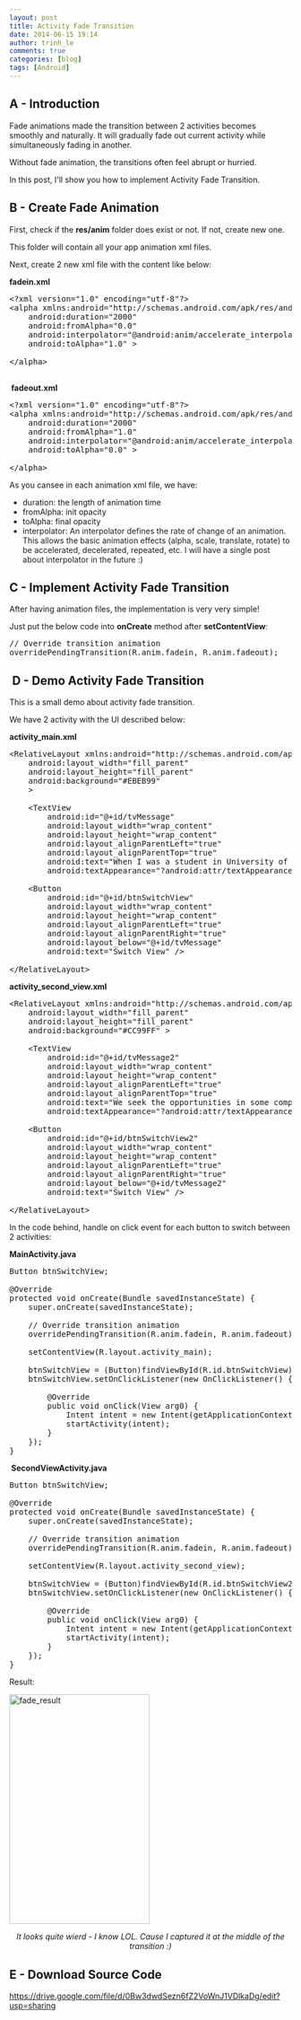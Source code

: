 ```yaml
---
layout: post
title: Activity Fade Transition
date: 2014-06-15 19:14
author: trinh_le
comments: true
categories: [blog]
tags: [Android]
---
```


<h2>A - Introduction</h2>
Fade animations made the transition between 2 activities becomes smoothly and naturally. It will gradually fade out current activity while simultaneously fading in another.

Without fade animation, the transitions often feel abrupt or hurried.

In this post, I'll show you how to implement Activity Fade Transition.

<!--more-->
<h2>B - Create Fade Animation</h2>
First, check if the <strong>res/anim</strong> folder does exist or not. If not, create new one.

This folder will contain all your app animation xml files.

Next, create 2 new xml file with the content like below:

<strong>fadein.xml</strong>

<pre>
&lt;?xml version=&quot;1.0&quot; encoding=&quot;utf-8&quot;?&gt;
&lt;alpha xmlns:android=&quot;http://schemas.android.com/apk/res/android&quot;
    android:duration=&quot;2000&quot;
    android:fromAlpha=&quot;0.0&quot;
    android:interpolator=&quot;@android:anim/accelerate_interpolator&quot;
    android:toAlpha=&quot;1.0&quot; &gt;

&lt;/alpha&gt;

</pre>

<strong> fadeout.xml</strong>

<pre>
&lt;?xml version=&quot;1.0&quot; encoding=&quot;utf-8&quot;?&gt;
&lt;alpha xmlns:android=&quot;http://schemas.android.com/apk/res/android&quot;
    android:duration=&quot;2000&quot;
    android:fromAlpha=&quot;1.0&quot;
    android:interpolator=&quot;@android:anim/accelerate_interpolator&quot;
    android:toAlpha=&quot;0.0&quot; &gt;

&lt;/alpha&gt;
</pre>

As you cansee in each animation xml file, we have:
<ul>
	<li>duration: the length of animation time</li>
	<li>fromAlpha: init opacity</li>
	<li>toAlpha: final opacity</li>
	<li>interpolator: <span style="color: #222222;">An interpolator defines the rate of change of an animation. This allows the basic animation effects (alpha, scale, translate, rotate) to be accelerated, decelerated, repeated, etc. I will have a single post about interpolator in the future :)</span></li>
</ul>
<h2>C - Implement Activity Fade Transition</h2>
After having animation files, the implementation is very very simple!

Just put the below code into <strong>onCreate</strong> method after <strong>setContentView</strong>:

<pre>
// Override transition animation
overridePendingTransition(R.anim.fadein, R.anim.fadeout);
</pre>

<h2> D - Demo Activity Fade Transition</h2>
This is a small demo about activity fade transition.

We have 2 activity with the UI described below:

<strong>activity_main.xml</strong>

<pre>
&lt;RelativeLayout xmlns:android=&quot;http://schemas.android.com/apk/res/android&quot;
    android:layout_width=&quot;fill_parent&quot;
    android:layout_height=&quot;fill_parent&quot;
    android:background=&quot;#EBEB99&quot;
    &gt;

    &lt;TextView
        android:id=&quot;@+id/tvMessage&quot;
        android:layout_width=&quot;wrap_content&quot;
        android:layout_height=&quot;wrap_content&quot;
        android:layout_alignParentLeft=&quot;true&quot;
        android:layout_alignParentTop=&quot;true&quot;
        android:text=&quot;When I was a student in University of Technical Education HCMC (UTE), me and my friends made up a team called Ice Tea 09.&quot;
        android:textAppearance=&quot;?android:attr/textAppearanceMedium&quot; /&gt;

    &lt;Button
        android:id=&quot;@+id/btnSwitchView&quot;
        android:layout_width=&quot;wrap_content&quot;
        android:layout_height=&quot;wrap_content&quot;
        android:layout_alignParentLeft=&quot;true&quot;
        android:layout_alignParentRight=&quot;true&quot;
        android:layout_below=&quot;@+id/tvMessage&quot;
        android:text=&quot;Switch View&quot; /&gt;

&lt;/RelativeLayout&gt;
</pre>

<strong>activity_second_view.xml</strong>

<pre>
&lt;RelativeLayout xmlns:android=&quot;http://schemas.android.com/apk/res/android&quot;
    android:layout_width=&quot;fill_parent&quot;
    android:layout_height=&quot;fill_parent&quot;
    android:background=&quot;#CC99FF&quot; &gt;

    &lt;TextView
        android:id=&quot;@+id/tvMessage2&quot;
        android:layout_width=&quot;wrap_content&quot;
        android:layout_height=&quot;wrap_content&quot;
        android:layout_alignParentLeft=&quot;true&quot;
        android:layout_alignParentTop=&quot;true&quot;
        android:text=&quot;We seek the opportunities in some competitions related to IT and achieved some awards. That’s the very first step for us to keep our head high, moving forward and chasing each other dreams.&quot;
        android:textAppearance=&quot;?android:attr/textAppearanceMedium&quot; /&gt;

    &lt;Button
        android:id=&quot;@+id/btnSwitchView2&quot;
        android:layout_width=&quot;wrap_content&quot;
        android:layout_height=&quot;wrap_content&quot;
        android:layout_alignParentLeft=&quot;true&quot;
        android:layout_alignParentRight=&quot;true&quot;
        android:layout_below=&quot;@+id/tvMessage2&quot;
        android:text=&quot;Switch View&quot; /&gt;

&lt;/RelativeLayout&gt;
</pre>

In the code behind, handle on click event for each button to switch between 2 activities:

<strong>MainActivity.java</strong>

<pre>
Button btnSwitchView;

@Override
protected void onCreate(Bundle savedInstanceState) {
	super.onCreate(savedInstanceState);

	// Override transition animation
	overridePendingTransition(R.anim.fadein, R.anim.fadeout);

	setContentView(R.layout.activity_main);

	btnSwitchView = (Button)findViewById(R.id.btnSwitchView);
	btnSwitchView.setOnClickListener(new OnClickListener() {

		@Override
		public void onClick(View arg0) {
			Intent intent = new Intent(getApplicationContext(), SecondViewActivity.class);
			startActivity(intent);
		}
	});
}
</pre>

<strong> SecondViewActivity.java</strong>

<pre>
Button btnSwitchView;

@Override
protected void onCreate(Bundle savedInstanceState) {
	super.onCreate(savedInstanceState);

	// Override transition animation
	overridePendingTransition(R.anim.fadein, R.anim.fadeout);

	setContentView(R.layout.activity_second_view);

	btnSwitchView = (Button)findViewById(R.id.btnSwitchView2);
	btnSwitchView.setOnClickListener(new OnClickListener() {

		@Override
		public void onClick(View arg0) {
			Intent intent = new Intent(getApplicationContext(), MainActivity.class);
			startActivity(intent);
		}
	});
}
</pre>

Result:

<img class="size-full wp-image-1716 aligncenter" src="http://icetea09.com/wp-content/uploads/2014/06/fade_result.png" alt="fade_result" width="250" height="409" />
<p style="text-align: center;"><em>It looks quite wierd - I know LOL. Cause I captured it at the middle of the transition :)</em></p>

<h2>E - Download Source Code</h2>
<a href="https://drive.google.com/file/d/0Bw3dwdSezn6fZ2VoWnJ1VDlkaDg/edit?usp=sharing" target="_blank">https://drive.google.com/file/d/0Bw3dwdSezn6fZ2VoWnJ1VDlkaDg/edit?usp=sharing</a>
